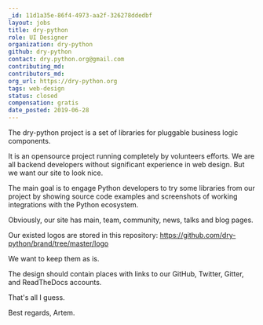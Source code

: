 ```yaml
---
_id: 11d1a35e-86f4-4973-aa2f-326278ddedbf
layout: jobs
title: dry-python
role: UI Designer
organization: dry-python
github: dry-python
contact: dry.python.org@gmail.com
contributing_md:
contributors_md:
org_url: https://dry-python.org
tags: web-design
status: closed
compensation: gratis
date_posted: 2019-06-28
---
```


The dry-python project is a set of libraries for pluggable business logic components.

It is an opensource project running completely by volunteers efforts. We are all backend developers without significant experience in web design. But we want our site to look nice.

The main goal is to engage Python developers to try some libraries from our project by showing source code examples and screenshots of working integrations with the Python ecosystem.

Obviously, our site has main, team, community, news, talks and blog pages.

Our existed logos are stored in this repository: https://github.com/dry-python/brand/tree/master/logo

We want to keep them as is.

The design should contain places with links to our GitHub, Twitter, Gitter, and ReadTheDocs accounts.

That's all I guess.

Best regards,
Artem.
